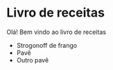 # Livro de receitas 

Olá! Bem vindo ao livro de receitas

- Strogonoff de frango
- Pavê
- Outro pavê